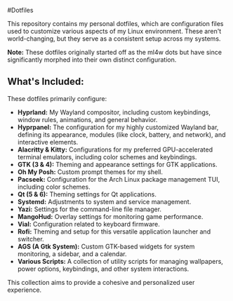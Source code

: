 #Dotfiles

This repository contains my personal dotfiles, which are configuration files used to customize various aspects of my Linux environment. These aren't world-changing, but they serve as a consistent setup across my systems.

**Note:** These dotfiles originally started off as the ml4w dots but have since significantly morphed into their own distinct configuration.

## What's Included:

These dotfiles primarily configure:

* **Hyprland:** My Wayland compositor, including custom keybindings, window rules, animations, and general behavior.
* **Hyprpanel:** The configuration for my highly customized Wayland bar, defining its appearance, modules (like clock, battery, and network), and interactive elements.
* **Alacritty & Kitty:** Configurations for my preferred GPU-accelerated terminal emulators, including color schemes and keybindings.
* **GTK (3 & 4):** Theming and appearance settings for GTK applications.
* **Oh My Posh:** Custom prompt themes for my shell.
* **Pacseek:** Configuration for the Arch Linux package management TUI, including color schemes.
* **Qt (5 & 6):** Theming settings for Qt applications.
* **Systemd:** Adjustments to system and service management.
* **Yazi:** Settings for the command-line file manager.
* **MangoHud:** Overlay settings for monitoring game performance.
* **Vial:** Configuration related to keyboard firmware.
* **Rofi:** Theming and setup for this versatile application launcher and switcher.
* **AGS (A Gtk System):** Custom GTK-based widgets for system monitoring, a sidebar, and a calendar.
* **Various Scripts:** A collection of utility scripts for managing wallpapers, power options, keybindings, and other system interactions.

This collection aims to provide a cohesive and personalized user experience.
